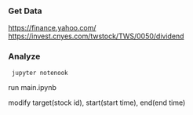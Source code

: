 ### Get Data
https://finance.yahoo.com/
https://invest.cnyes.com/twstock/TWS/0050/dividend


### Analyze

``` jupyter notenook```

run main.ipynb


modify target(stock id), start(start time), end(end time)


